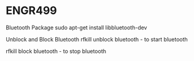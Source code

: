 # ENGR499

Bluetooth Package
sudo apt-get install libbluetooth-dev

Unblock and Block Bluetooth
rfkill unblock bluetooth  - to start bluetooth 

rfkill block bluetooth  - to stop bluetooth 
